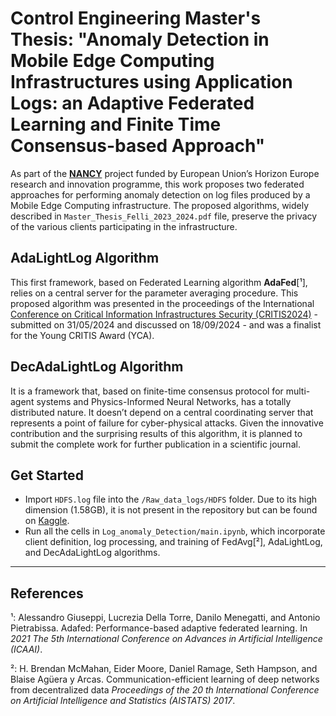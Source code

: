 # Control Engineering Master's Thesis: "Anomaly Detection in Mobile Edge Computing Infrastructures using Application Logs: an Adaptive Federated Learning and Finite Time Consensus-based Approach"

As part of the [__NANCY__](https://nancy-project.eu) project funded by European Union’s Horizon Europe research and innovation programme, this work proposes two federated approaches for performing anomaly detection on log files produced by a Mobile Edge Computing infrastructure. The proposed algorithms, widely described in `Master_Thesis_Felli_2023_2024.pdf` file, preserve the privacy of the various clients participating in the infrastructure. 

## AdaLightLog Algorithm
This first framework, based on Federated Learning algorithm __AdaFed__[¹], relies on a central server for the parameter averaging procedure. This proposed algorithm was presented in the proceedings of the International [Conference on Critical Information Infrastructures Security (CRITIS2024)](https://critis2024.uniroma3.it) - submitted on 31/05/2024 and discussed on 18/09/2024 - and was a finalist for the Young CRITIS Award (YCA). 

## DecAdaLightLog Algorithm
It is a framework that, based on finite-time consensus protocol for multi-agent systems and Physics-Informed Neural Networks, has a totally distributed nature. It doesn’t depend on a central coordinating server that represents a point of failure for cyber-physical attacks. Given the innovative contribution and the surprising results of this algorithm, it is planned to submit the complete work for further publication in a scientific journal.

## Get Started
* Import `HDFS.log` file into the `/Raw_data_logs/HDFS` folder. Due to its high dimension (1.58GB), it is not present in the repository but can be found on [Kaggle](https://www.kaggle.com/datasets/ayenuryrr/loghub-hdfs-hadoop-distributed-file-system-data).
* Run all the cells in `Log_anomaly_Detection/main.ipynb`, which incorporate client definition, log processing, and training of FedAvg[²], AdaLightLog, and DecAdaLightLog algorithms.

---

## References
¹: Alessandro Giuseppi, Lucrezia Della Torre, Danilo Menegatti, and Antonio Pietrabissa. Adafed: Performance-based adaptive federated learning. In *2021 The 5th International Conference on Advances in Artificial Intelligence (ICAAI)*.

²: H. Brendan McMahan, Eider Moore, Daniel Ramage, Seth Hampson, and Blaise Agüera y Arcas. Communication-efficient learning of deep networks from decentralized data *Proceedings of the 20 th International Conference on
Artificial Intelligence and Statistics (AISTATS) 2017*.
